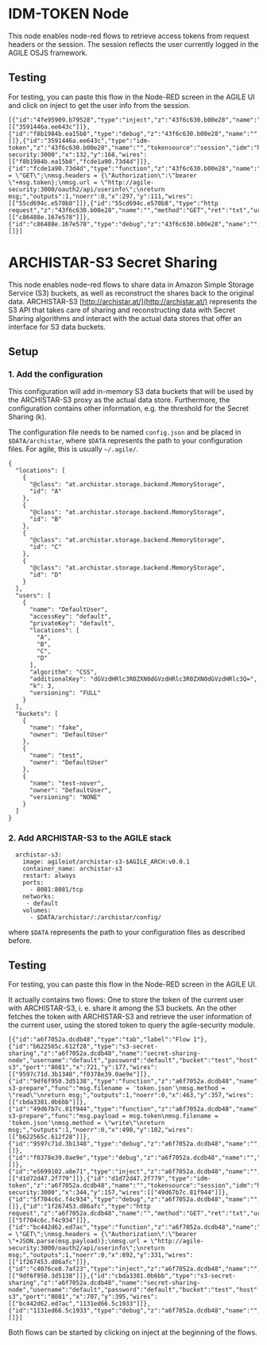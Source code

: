 # IDM-TOKEN Node


This node enables node-red flows to retrieve access tokens from request headers or the session.
The session reflects the user currently logged in the AGILE OSJS framework.


## Testing

For testing, you can paste this flow in the Node-RED screen in the AGILE UI and click on inject to get the user info from the session.

```
[{"id":"4fe95909.b79528","type":"inject","z":"43f6c630.b00e28","name":"","topic":"","payload":"","payloadType":"date","repeat":"","crontab":"","once":false,"x":86,"y":97,"wires":[["3591446a.ee643c"]]},{"id":"f8b1984b.ea15b8","type":"debug","z":"43f6c630.b00e28","name":"","active":true,"console":"false","complete":"token","x":339,"y":278,"wires":[]},{"id":"3591446a.ee643c","type":"idm-token","z":"43f6c630.b00e28","name":"","tokensource":"session","idm":"http://agile-security:3000","x":132,"y":168,"wires":[["f8b1984b.ea15b8","fcde1a90.73d4d"]]},{"id":"fcde1a90.73d4d","type":"function","z":"43f6c630.b00e28","name":"msg.","func":"msg.method = \"GET\";\nmsg.headers = {\"Authorization\":\"bearer \"+msg.token};\nmsg.url = \"http://agile-security:3000/oauth2/api/userinfo\";\nreturn msg;","outputs":1,"noerr":0,"x":297,"y":111,"wires":[["55cd694c.e570b8"]]},{"id":"55cd694c.e570b8","type":"http request","z":"43f6c630.b00e28","name":"","method":"GET","ret":"txt","url":"","x":480,"y":114,"wires":[["c86488e.167e578"]]},{"id":"c86488e.167e578","type":"debug","z":"43f6c630.b00e28","name":"","active":true,"console":"false","complete":"false","x":636,"y":197,"wires":[]}]

```

# ARCHISTAR-S3 Secret Sharing


This node enables node-red flows to share data in Amazon Simple Storage Service (S3) buckets, as well as reconstruct the shares back to the original data.
ARCHISTAR-S3 [http://archistar.at/](http://archistar.at/) represents the S3 API that takes care of sharing and reconstructing data with Secret Sharing algorithms and interact with the actual data stores that offer an interface for S3 data buckets. 

## Setup
### 1. Add the configuration
This configuration will add in-memory S3 data buckets that will be used by the ARCHISTAR-S3 proxy as the actual data store. Furthermore, the configuration contains other information, e.g. the threshold for the Secret Sharing (k).

The configuration file needs to be named ```config.json``` and be placed in ```$DATA/archistar```, where ```$DATA``` represents the path to your configuration files. For agile, this is usually ```~/.agile/```.
```
{
  "locations": [
    {
      "@class": "at.archistar.storage.backend.MemoryStorage",
      "id": "A"
    },
    {
      "@class": "at.archistar.storage.backend.MemoryStorage",
      "id": "B"
    },
    {
      "@class": "at.archistar.storage.backend.MemoryStorage",
      "id": "C"
    },
    {
      "@class": "at.archistar.storage.backend.MemoryStorage",
      "id": "D"
    }
  ],
  "users": [
    {
      "name": "DefaultUser",
      "accessKey": "default",
      "privateKey": "default",
      "locations": [
        "A",
        "B",
        "C",
        "D"
      ],
      "algorithm": "CSS",
      "additionalKey": "dGVzdHRlc3R0ZXN0dGVzdHRlc3R0ZXN0dGVzdHRlc3Q=",
      "k": 3,
      "versioning": "FULL"
    }
  ],
  "buckets": [
    {
      "name": "fake",
      "owner": "DefaultUser"
    },
    {
      "name": "test",
      "owner": "DefaultUser"
    },
    {
      "name": "test-nover",
      "owner": "DefaultUser",
      "versioning": "NONE"
    }
  ]
}
```
### 2. Add ARCHISTAR-S3 to the AGILE stack
```
  archistar-s3:
    image: agileiot/archistar-s3-$AGILE_ARCH:v0.0.1
    container_name: archistar-s3
    restart: always
    ports:
      - 8081:8081/tcp
    networks:
     - default
    volumes:
      - $DATA/archistar/:/archistar/config/
```
where ```$DATA``` represents the path to your configuration files as described before.

## Testing

For testing, you can paste this flow in the Node-RED screen in the AGILE UI. 

It actually contains two flows: One to store the token of the current user with ARCHISTAR-S3, i. e. share it among the S3 buckets. An the other fetches the token with ARCHISTAR-S3 and retrieve the user information of the current user, using the stored token to query the agile-security module.

```
[{"id":"a6f7052a.dcdb48","type":"tab","label":"Flow 1"},{"id":"b622565c.612f28","type":"s3-secret-sharing","z":"a6f7052a.dcdb48","name":"secret-sharing-node","username":"default","password":"default","bucket":"test","host":"archistar-s3","port":"8081","x":721,"y":177,"wires":[["9597c71d.3b1348","f0378e39.0ae9e"]]},{"id":"9df6f950.3d5138","type":"function","z":"a6f7052a.dcdb48","name":"read-s3-prepare","func":"msg.filename = 'token.json'\nmsg.method = \"read\"\nreturn msg;","outputs":1,"noerr":0,"x":463,"y":357,"wires":[["cbda3381.0b6bb"]]},{"id":"49d67b7c.81f944","type":"function","z":"a6f7052a.dcdb48","name":"write-s3-prepare","func":"msg.payload = msg.token\nmsg.filename = 'token.json'\nmsg.method = \"write\"\nreturn msg;","outputs":1,"noerr":0,"x":490,"y":102,"wires":[["b622565c.612f28"]]},{"id":"9597c71d.3b1348","type":"debug","z":"a6f7052a.dcdb48","name":"","active":true,"console":false,"complete":"payload","x":1021,"y":176,"wires":[]},{"id":"f0378e39.0ae9e","type":"debug","z":"a6f7052a.dcdb48","name":"","active":true,"console":false,"complete":"location","x":1022,"y":222,"wires":[]},{"id":"e5699102.a8e71","type":"inject","z":"a6f7052a.dcdb48","name":"","topic":"","payload":"","payloadType":"date","repeat":"","crontab":"","once":false,"x":236,"y":102,"wires":[["d1d72d47.2f779"]]},{"id":"d1d72d47.2f779","type":"idm-token","z":"a6f7052a.dcdb48","name":"","tokensource":"session","idm":"http://agile-security:3000","x":344,"y":157,"wires":[["49d67b7c.81f944"]]},{"id":"5f704c6c.f4c934","type":"debug","z":"a6f7052a.dcdb48","name":"","active":true,"console":"false","complete":"false","x":1112,"y":300,"wires":[]},{"id":"1f267453.d86afc","type":"http request","z":"a6f7052a.dcdb48","name":"","method":"GET","ret":"txt","url":"","x":1011,"y":404,"wires":[["5f704c6c.f4c934"]]},{"id":"bc442d62.ed7ac","type":"function","z":"a6f7052a.dcdb48","name":"msg.","func":"msg.method = \"GET\";\nmsg.headers = {\"Authorization\":\"bearer \"+JSON.parse(msg.payload)};\nmsg.url = \"http://agile-security:3000/oauth2/api/userinfo\";\nreturn msg;","outputs":1,"noerr":0,"x":892,"y":331,"wires":[["1f267453.d86afc"]]},{"id":"c4076ce8.7af23","type":"inject","z":"a6f7052a.dcdb48","name":"","topic":"","payload":"","payloadType":"date","repeat":"","crontab":"","once":false,"x":223,"y":357,"wires":[["9df6f950.3d5138"]]},{"id":"cbda3381.0b6bb","type":"s3-secret-sharing","z":"a6f7052a.dcdb48","name":"secret-sharing-node","username":"default","password":"default","bucket":"test","host":"archistar-s3","port":"8081","x":707,"y":395,"wires":[["bc442d62.ed7ac","1131ed66.5c1933"]]},{"id":"1131ed66.5c1933","type":"debug","z":"a6f7052a.dcdb48","name":"","active":true,"console":"false","complete":"payload","x":1014,"y":458,"wires":[]}]
```
Both flows can be started by clicking on inject at the beginning of the flows.